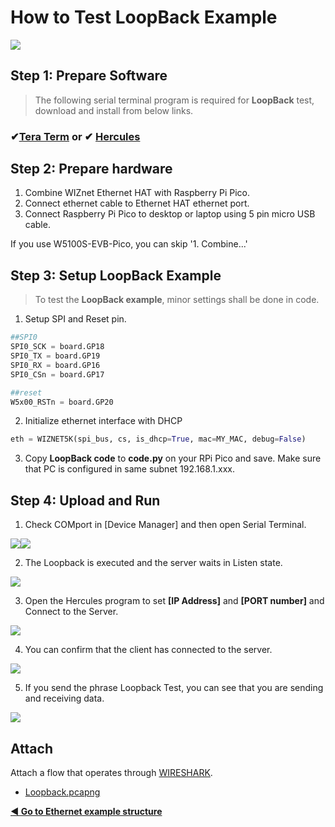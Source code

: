 # How to Test LoopBack Example

![][link-loopback_0]

## Step 1: Prepare Software

> The following serial terminal program is required for **LoopBack** test, download and install from below links.

### &#10004;[**Tera Term**][link-tera_term]  or  &#10004; [**Hercules**][link-hercules]



## Step 2: Prepare hardware

1. Combine WIZnet Ethernet HAT with Raspberry Pi Pico.
2. Connect ethernet cable to Ethernet HAT ethernet port.
3. Connect Raspberry Pi Pico to desktop or laptop using 5 pin micro USB cable.



If you use W5100S-EVB-Pico, you can skip '1. Combine...'



## Step 3: Setup LoopBack Example

> To test the **LoopBack example**, minor settings shall be done in code.



1. Setup SPI and Reset pin.

```python
##SPI0
SPI0_SCK = board.GP18
SPI0_TX = board.GP19
SPI0_RX = board.GP16
SPI0_CSn = board.GP17

##reset
W5x00_RSTn = board.GP20
```

2. Initialize ethernet interface with DHCP

```python
eth = WIZNET5K(spi_bus, cs, is_dhcp=True, mac=MY_MAC, debug=False)
```

3. Copy **LoopBack code** to **code.py** on your RPi Pico and save. Make sure that PC is configured in same subnet 192.168.1.xxx.



## Step 4: Upload and Run

1. Check COMport in [Device Manager] and then open Serial Terminal.

![][link-port]![][link-terminal]

2. The Loopback is executed and the server waits in Listen state.

![][link-loopback_1]

3. Open the Hercules program to set **[IP Address]** and **[PORT number]** and Connect to the Server.

![][link-loopback_2]

4. You can confirm that the client has connected to the server.

![][link-loopback_3]

5. If you send the phrase Loopback Test, you can see that you are sending and receiving data.

![][link-loopback_4]



## Attach

Attach a flow that operates through [WIRESHARK][link-wireshark].

- [Loopback.pcapng](..\..\..\..\Loopback.pcapng)




 [**◀ Go to Ethernet example structure**](#ethernet_example_structure)





<!--
Link
-->

[link-tera_term]: https://osdn.net/projects/ttssh2/releases/
[link-hercules]: https://www.hw-group.com/software/hercules-setup-utility
[link-wireshark]: https://www.wireshark.org/#download
[link-loopback_0]: https://github.com/Wiznet-OpenHardware/RP2040-HAT-CircuitPython/blob/main/img/LOOPBACK/Loopback.jpg



[link-port]:https://github.com/Wiznet/RP2040-HAT-CircuitPython/blob/master/images/LOOPBACK/PORT.jpg
[link-terminal]: https://github.com/Wiznet/RP2040-HAT-CircuitPython/blob/master/images/LOOPBACK/Terminal.jpg


[link-loopback_1]: https://github.com/Wiznet/RP2040-HAT-CircuitPython/blob/master/images/LOOPBACK/PICO_Loopback_1.jpg
[link-loopback_2]: https://github.com/Wiznet/RP2040-HAT-CircuitPython/blob/master/images/LOOPBACK/PICO_Loopback_2.jpg
[link-loopback_3]: https://github.com/Wiznet/RP2040-HAT-CircuitPython/blob/master/images/LOOPBACK/PICO_Loopback_3.jpg
[link-loopback_4]: https://github.com/Wiznet/RP2040-HAT-CircuitPython/blob/master/images/LOOPBACK/PICO_Loopback_4.jpg
